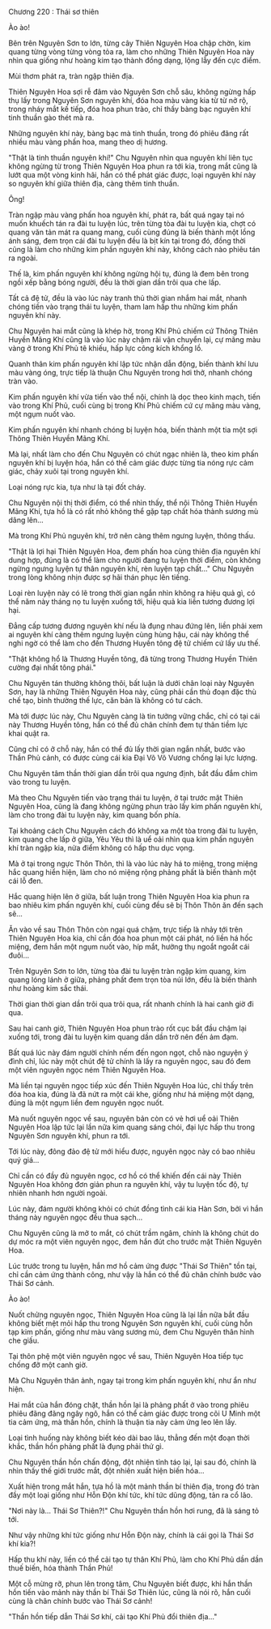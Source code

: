 




Chương 220 : Thái sơ thiên


Ào ào!

Bên trên Nguyên Sơn to lớn, từng cây Thiên Nguyên Hoa chập chờn, kim quang từng vòng từng vòng tỏa ra, làm cho những Thiên Nguyên Hoa này nhìn qua giống như hoàng kim tạo thành đồng dạng, lộng lẫy đến cực điểm.

Mùi thơm phát ra, tràn ngập thiên địa.

Thiên Nguyên Hoa sợi rễ đâm vào Nguyên Sơn chỗ sâu, không ngừng hấp thụ lấy trong Nguyên Sơn nguyên khí, đóa hoa màu vàng kia từ từ nở rộ, trong nháy mắt kế tiếp, đóa hoa phun trào, chỉ thấy bàng bạc nguyên khí tinh thuần gào thét mà ra.

Những nguyên khí này, bàng bạc mà tinh thuần, trong đó phiêu đãng rất nhiều màu vàng phấn hoa, mang theo dị hương.

"Thật là tinh thuần nguyên khí!" Chu Nguyên nhìn qua nguyên khí liên tục không ngừng từ trong Thiên Nguyên Hoa phun ra tới kia, trong mắt cũng là lướt qua một vòng kinh hãi, hắn có thể phát giác được, loại nguyên khí này so nguyên khí giữa thiên địa, càng thêm tinh thuần.

Ông!

Tràn ngập màu vàng phấn hoa nguyên khí, phát ra, bất quá ngay tại nó muốn khuếch tán ra đài tu luyện lúc, trên từng tòa đài tu luyện kia, chợt có quang văn tản mát ra quang mang, cuối cùng đúng là biến thành một lồng ánh sáng, đem trọn cái đài tu luyện đều là bịt kín tại trong đó, đồng thời cũng là làm cho những kim phấn nguyên khí này, không cách nào phiêu tán ra ngoài.

Thế là, kim phấn nguyên khí không ngừng hội tụ, đúng là đem bên trong ngồi xếp bằng bóng người, đều là thời gian dần trôi qua che lấp.

Tất cả đệ tử, đều là vào lúc này tranh thủ thời gian nhắm hai mắt, nhanh chóng tiến vào trạng thái tu luyện, tham lam hấp thu những kim phấn nguyên khí này.

Chu Nguyên hai mắt cũng là khép hờ, trong Khí Phủ chiếm cứ Thông Thiên Huyền Mãng Khí cũng là vào lúc này chậm rãi vận chuyển lại, cự mãng màu vàng ở trong Khí Phủ tê khiếu, hấp lực công kích khổng lồ.

Quanh thân kim phấn nguyên khí lập tức nhận dẫn động, biến thành khí lưu màu vàng óng, trực tiếp là thuận Chu Nguyên trong hơi thở, nhanh chóng tràn vào.

Kim phấn nguyên khí vừa tiến vào thể nội, chính là dọc theo kinh mạch, tiến vào trong Khí Phủ, cuối cùng bị trong Khí Phủ chiếm cứ cự mãng màu vàng, một ngụm nuốt vào.

Kim phấn nguyên khí nhanh chóng bị luyện hóa, biến thành một tia một sợi Thông Thiên Huyền Mãng Khí.

Mà lại, nhất làm cho đến Chu Nguyên có chút ngạc nhiên là, theo kim phấn nguyên khí bị luyện hóa, hắn có thể cảm giác được từng tia nóng rực cảm giác, chảy xuôi tại trong nguyên khí.

Loại nóng rực kia, tựa như là tại đốt cháy.

Chu Nguyên nội thị thời điểm, có thể nhìn thấy, thể nội Thông Thiên Huyền Mãng Khí, tựa hồ là có rất nhỏ không thể gặp tạp chất hóa thành sương mù dâng lên...

Mà trong Khí Phủ nguyên khí, trở nên càng thêm ngưng luyện, thông thấu.

"Thật là lợi hại Thiên Nguyên Hoa, đem phấn hoa cùng thiên địa nguyên khí dung hợp, đúng là có thể làm cho người đang tu luyện thời điểm, còn không ngừng ngưng luyện tự thân nguyên khí, rèn luyện tạp chất..." Chu Nguyên trong lòng không nhịn được sợ hãi thán phục lên tiếng.

Loại rèn luyện này có lẽ trong thời gian ngắn nhìn không ra hiệu quả gì, có thể năm này tháng nọ tu luyện xuống tới, hiệu quả kia liền tương đương lợi hại.

Đẳng cấp tương đương nguyên khí nếu là đụng nhau đứng lên, liền phải xem ai nguyên khí càng thêm ngưng luyện cùng hùng hậu, cái này không thể nghi ngờ có thể làm cho đến Thương Huyền tông đệ tử chiếm cứ lấy ưu thế.

"Thật không hổ là Thương Huyền tông, đã từng trong Thương Huyền Thiên cường đại nhất tông phái."

Chu Nguyên tán thưởng không thôi, bất luận là dưới chân loại này Nguyên Sơn, hay là những Thiên Nguyên Hoa này, cũng phải cần thủ đoạn đặc thù chế tạo, bình thường thế lực, căn bản là không có tư cách.

Mà tới được lúc này, Chu Nguyên càng là tin tưởng vững chắc, chỉ có tại cái này Thương Huyền tông, hắn có thể đủ chân chính đem tự thân tiềm lực khai quật ra.

Cũng chỉ có ở chỗ này, hắn có thể đủ lấy thời gian ngắn nhất, bước vào Thần Phủ cảnh, có được cùng cái kia Đại Võ Võ Vương chống lại lực lượng.

Chu Nguyên tâm thần thời gian dần trôi qua ngưng định, bắt đầu đắm chìm vào trong tu luyện.

Mà theo Chu Nguyên tiến vào trạng thái tu luyện, ở tại trước mặt Thiên Nguyên Hoa, cũng là đang không ngừng phun trào lấy kim phấn nguyên khí, làm cho trong đài tu luyện này, kim quang bốn phía.

Tại khoảng cách Chu Nguyên cách đó không xa một tòa trong đài tu luyện, kim quang che lấp ở giữa, Yêu Yêu thì là uể oải nhìn qua kim phấn nguyên khí tràn ngập kia, nửa điểm không có hấp thu dục vọng.

Mà ở tại trong ngực Thôn Thôn, thì là vào lúc này há to miệng, trong miệng hắc quang hiển hiện, làm cho nó miệng rộng phảng phất là biến thành một cái lỗ đen.

Hắc quang hiện lên ở giữa, bất luận trong Thiên Nguyên Hoa kia phun ra bao nhiêu kim phấn nguyên khí, cuối cùng đều sẽ bị Thôn Thôn ăn đến sạch sẽ...

Ăn vào về sau Thôn Thôn còn ngại quá chậm, trực tiếp là nhảy tới trên Thiên Nguyên Hoa kia, chỉ cần đóa hoa phun một cái phát, nó liền há hốc miệng, đem hắn một ngụm nuốt vào, híp mắt, hưởng thụ ngoắt ngoắt cái đuôi...

Trên Nguyên Sơn to lớn, từng tòa đài tu luyện tràn ngập kim quang, kim quang lóng lánh ở giữa, phảng phất đem trọn tòa núi lớn, đều là biến thành như hoàng kim sắc thái.

Thời gian thời gian dần trôi qua trôi qua, rất nhanh chính là hai canh giờ đi qua.

Sau hai canh giờ, Thiên Nguyên Hoa phun trào rốt cục bắt đầu chậm lại xuống tới, trong đài tu luyện kim quang dần dần trở nên đến ảm đạm.

Bất quá lúc này đám người chính nếm đến ngon ngọt, chỗ nào nguyện ý đình chỉ, lúc này một chút đệ tử chính là lấy ra nguyên ngọc, sau đó đem một viên nguyên ngọc ném Thiên Nguyên Hoa.

Mà liền tại nguyên ngọc tiếp xúc đến Thiên Nguyên Hoa lúc, chỉ thấy trên đóa hoa kia, đúng là đã nứt ra một cái khe, giống như há miệng một dạng, đúng là một ngụm liền đem nguyên ngọc nuốt.

Mà nuốt nguyên ngọc về sau, nguyên bản còn có vẻ hơi uể oải Thiên Nguyên Hoa lập tức lại lần nữa kim quang sáng chói, đại lực hấp thu trong Nguyên Sơn nguyên khí, phun ra tới.

Tới lúc này, đông đảo đệ tử mới hiểu được, nguyên ngọc này có bao nhiêu quý giá...

Chỉ cần có đầy đủ nguyên ngọc, cơ hồ có thể khiến đến cái này Thiên Nguyên Hoa không đơn giản phun ra nguyên khí, vậy tu luyện tốc độ, tự nhiên nhanh hơn người ngoài.

Lúc này, đám người không khỏi có chút đồng tình cái kia Hàn Sơn, bởi vì hắn tháng này nguyên ngọc đều thua sạch...

Chu Nguyên cũng là mở to mắt, có chút trầm ngâm, chính là không chút do dự móc ra một viên nguyên ngọc, đem hắn đút cho trước mặt Thiên Nguyên Hoa.

Lúc trước trong tu luyện, hắn mơ hồ cảm ứng được "Thái Sơ Thiên" tồn tại, chỉ cần cảm ứng thành công, như vậy là hắn có thể đủ chân chính bước vào Thái Sơ cảnh.

Ào ào!

Nuốt chửng nguyên ngọc, Thiên Nguyên Hoa cũng là lại lần nữa bắt đầu không biết mệt mỏi hấp thu trong Nguyên Sơn nguyên khí, cuối cùng hỗn tạp kim phấn, giống như màu vàng sương mù, đem Chu Nguyên thân hình che giấu.

Tại thôn phệ một viên nguyên ngọc về sau, Thiên Nguyên Hoa tiếp tục chống đỡ một canh giờ.

Mà Chu Nguyên thân ảnh, ngay tại trong kim phấn nguyên khí, như ẩn như hiện.

Hai mắt của hắn đóng chặt, thần hồn lại là phảng phất ở vào trong phiêu phiêu đãng đãng ngây ngô, hắn có thể cảm giác được trong cõi U Minh một tia cảm ứng, mà thần hồn, chính là thuận tia này cảm ứng leo lên lấy.

Loại tình huống này không biết kéo dài bao lâu, thẳng đến một đoạn thời khắc, thần hồn phảng phất là đụng phải thứ gì.

Chu Nguyên thần hồn chấn động, đột nhiên tỉnh táo lại, lại sau đó, chính là nhìn thấy thế giới trước mắt, đột nhiên xuất hiện biến hóa...

Xuất hiện trong mắt hắn, tựa hồ là một mảnh thần bí thiên địa, trong đó tràn đầy một loại giống như Hỗn Độn khí tức, khí tức dũng động, tản ra cổ lão.

"Nơi này là... Thái Sơ Thiên?!" Chu Nguyên thần hồn hơi rung, đã là sáng tỏ tới.

Như vậy những khí tức giống như Hỗn Độn này, chính là cái gọi là Thái Sơ khí kia?!

Hấp thu khí này, liền có thể cải tạo tự thân Khí Phủ, làm cho Khí Phủ dần dần thuế biến, hóa thành Thần Phủ!

Một cỗ mừng rỡ, phun lên trong tâm, Chu Nguyên biết được, khi hắn thần hồn tiến vào mảnh này thần bí Thái Sơ Thiên lúc, cũng là nói rõ, hắn cuối cùng là chân chính bước vào Thái Sơ cảnh!

"Thần hồn tiếp dẫn Thái Sơ khí, cải tạo Khí Phủ đổi thiên địa..."




